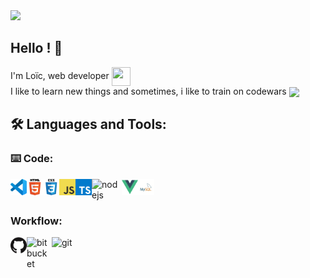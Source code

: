 <img src ="https://i.pinimg.com/originals/8b/67/5e/8b675e441b9acf0aa9fbcb5027a08268.gif">

## Hello ! 👋
I'm Loïc, web developer <img src="https://media.giphy.com/media/WFZvB7VIXBgiz3oDXE/giphy.gif" width="30" height="30" align="center"/>
<br />
I like to learn new things and sometimes, i like to train on codewars
<img src="https://www.codewars.com/users/Loic%20Jhs/badges/micro"  align="center"/>

## 🛠 Languages and Tools:

### ⌨️ Code: 

<img align="left" alt="Visual Studio Code" width="26px" src="https://raw.githubusercontent.com/github/explore/80688e429a7d4ef2fca1e82350fe8e3517d3494d/topics/visual-studio-code/visual-studio-code.png" />
<img align="left" alt="HTML5" width="26px" src="https://raw.githubusercontent.com/github/explore/80688e429a7d4ef2fca1e82350fe8e3517d3494d/topics/html/html.png" />
<img align="left" alt="CSS3" width="26px" src="https://raw.githubusercontent.com/github/explore/80688e429a7d4ef2fca1e82350fe8e3517d3494d/topics/css/css.png" />
<img align="left" alt="JavaScript" width="26px" src="https://raw.githubusercontent.com/github/explore/80688e429a7d4ef2fca1e82350fe8e3517d3494d/topics/javascript/javascript.png" />
<img align="left" alt="JavaScript" width="26px" src="https://raw.githubusercontent.com/github/explore/80688e429a7d4ef2fca1e82350fe8e3517d3494d/topics/typescript/typescript.png" />
<img align="left" alt="nodejs" width="48px" src="https://github.com/yurijserrano/Github-Profile-Readme-Logos/blob/master/frameworks/nodejs.svg" />
<img align="left" alt="Vue" width="26px" src="https://raw.githubusercontent.com/github/explore/80688e429a7d4ef2fca1e82350fe8e3517d3494d/topics/vue/vue.png" />
<img align="left" alt="MySQL" width="26px" src="https://raw.githubusercontent.com/github/explore/80688e429a7d4ef2fca1e82350fe8e3517d3494d/topics/mysql/mysql.png" />

<br><br>

### Workflow: 
<img align="left" alt="gitHub" width="26px" src="https://raw.githubusercontent.com/github/explore/78df643247d429f6cc873026c0622819ad797942/topics/github/github.png" />
<img align="left" alt="bitbucket" width="40px" src="https://github.com/yurijserrano/Github-Profile-Readme-Logos/blob/master/cloud/bitbucketV2.svg" />
<img align="left" alt="git" width="55px" src="https://github.com/yurijserrano/Github-Profile-Readme-Logos/blob/master/others/git.svg" />
